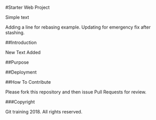 #Starter Web Project

Simple text

Adding a line for rebasing example.
Updating for emergency fix after stashing.

##Introduction


New Text Added 

##Purpose

##Deployment

##How To Contribute

Please fork this repository and then issue Pull Requests for review. 

###Copyright

Git training 2018. All rights reserved. 


